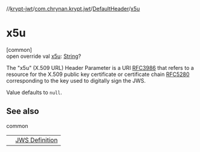 //[krypt-jwt](../../../index.md)/[com.chrynan.krypt.jwt](../index.md)/[DefaultHeader](index.md)/[x5u](x5u.md)

# x5u

[common]\
open override val [x5u](x5u.md): [String](https://kotlinlang.org/api/latest/jvm/stdlib/kotlin/-string/index.html)?

The &quot;x5u&quot; (X.509 URL) Header Parameter is a URI [RFC3986](https://datatracker.ietf.org/doc/html/rfc3986) that refers to a resource for the X.509 public key certificate or certificate chain [RFC5280](https://datatracker.ietf.org/doc/html/rfc5280) corresponding to the key used to digitally sign the JWS.

Value defaults to `null`.

## See also

common

| | |
|---|---|
|  | [JWS Definition](https://datatracker.ietf.org/doc/html/rfc7515#section-4.1.5) |
